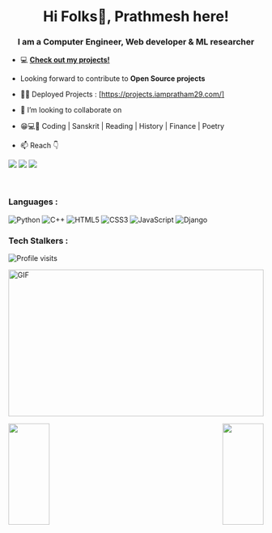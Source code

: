 
<h1 align="center">Hi Folks👋, Prathmesh here!</h1>
<h3 align="center">I am a Computer Engineer, Web developer & ML researcher</h3>


- 💻 **[Check out my projects!](https://github.com/iampratham29?tab=repositories)**

- Looking forward to contribute to **Open Source projects**

- 👨‍💻 Deployed Projects : [https://projects.iampratham29.com/]
- 👯 I’m looking to collaborate on 
- 😁💻🔌  Coding | Sanskrit | Reading | History | Finance | Poetry  
- 📫 Reach 👇<br>

[![](https://img.shields.io/badge/-Prathmesh_Choudhari-blue?style=for-the-badge&logo=Linkedin&logoColor=white&linkhttps://www.linkedin.com/in/prathmesh-choudhari-943769170/)](https://www.linkedin.com/in/prathmesh-choudhari-943769170/)
[![](https://img.shields.io/badge/-chouhaariprathmesh001@gmail.com-c14438?style=for-the-badge&logo=gmail&logoColor=white&link=mailto:prathmesh)](mailto:choudhariprathmesh001@gmail.com)
[![](https://img.shields.io/badge/-iampratham29-171515?style=for-the-badge&logo=github&logoColor=white)](https://github.com/iampratham29)


<br />



### Languages :

![Python](https://img.shields.io/badge/-Python-orange?style=for-the-badge&logo=Python)
![C++](https://img.shields.io/badge/-C++-00599C?style=for-the-badge&logo=c%2B%2B)
![HTML5](https://img.shields.io/badge/-HTML5-E34F26?style=for-the-badge&logo=html5&logoColor=white)
![CSS3](https://img.shields.io/badge/-CSS3-1572B6?style=for-the-badge&logo=css3)
![JavaScript](https://img.shields.io/badge/-JavaScript-black?style=for-the-badge&logo=javascript)
![Django](https://img.shields.io/badge/Django-blueviolet?style=for-the-badge&logo=django)

### Tech Stalkers :

![Profile visits](https://visitor-badge.laobi.icu/badge?page_id=iampratham29)

<p>
<img alt="GIF" src="https://cdn.dribbble.com/users/1059583/screenshots/4171367/media/5c8264a20b247115b68e6c2f4c97d5e6.gif?raw=true" width="100%" height="290" /> 
</p>

<p>
<p align = "left">
   <img src = "https://github-readme-stats.vercel.app/api?username=iampratham29&theme=tokyonight&show_icons=true&hide=stars" align = "left" width="40%" height="200">
</p>
<p align = "right">
  <img src="https://github-readme-streak-stats.herokuapp.com/?user=iampratham29&theme=dark" align = "right" width="40%" height="200"/>
</p>
</p>




<!--
**iampratham29/sampleproject** is a ✨ _special_ ✨ repository because its `README.md` (this file) appears on your GitHub profile.

Here are some ideas to get you started:
<p align = "right">
     <img src = "https://github-readme-stats.vercel.app/api/top-langs/?username=iampratham29&theme=tokyonight" align = "right" width="40%">
</p>

- 🔭 I’m currently working on ...
- 🌱 I’m currently learning ...
- 👯 I’m looking to collaborate on ...
- 🤔 I’m looking for help with ...
- 💬 Ask me about ...
- 📫 How to reach me: ...
- 😄 Pronouns: ...
- ⚡ Fun fact: ...
-->
